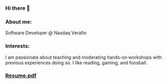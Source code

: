 
### Hi there 👋

<!--
**KareemZeair/KareemZeair** is a ✨ _special_ ✨ repository because its `README.md` (this file) appears on your GitHub profile.

Here are some ideas to get you started:

- 🔭 I’m currently working on ...
- 🌱 I’m currently learning ...
- 👯 I’m looking to collaborate on ...
- 🤔 I’m looking for help with ...
- 💬 Ask me about ...
- 📫 How to reach me: ...
- 😄 Pronouns: ...
- ⚡ Fun fact: ...
-->
### About me:
Software Developer @ Nasdaq Verafin
 
 ### Interests:
 I am passionate about teaching and moderating hands-on workshops with previous experiences doing so. I like reading, gaming, and foosball.
 
### [Resume.pdf](https://github.com/KareemZeair/KareemZeair/blob/1dba3cb2ca4d564251aa41a672de01b69b7504a8/Resume.pdf)
